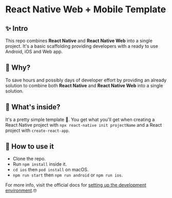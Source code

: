 # React Native Web + Mobile Template

## ✨ Intro

This repo combines **React Native** and **React Native Web** into a single project. It's a basic scaffolding providing developers with a ready to use Android, iOS and Web app.

## 🤔 Why?

To save hours and possibly days of developer effort by providing an already solution to combine both **React Native** and **React Native Web** into a single solution.

## 🎁 What's inside?

It's a pretty simple template 🙂. You get what you'll get when creating a React Native project with `npx react-native init projectName` and a React project with `create-react-app`.

## 🔻 How to use it

- Clone the repo.
- Run `npm install` inside it.
- `cd ios` then `pod install` on macOS.
- `npm run start` then `npm run android` or `npm run ios`.

For more info, visit the official docs for [setting up the development environment](https://reactnative.dev/docs/environment-setup).🤓
